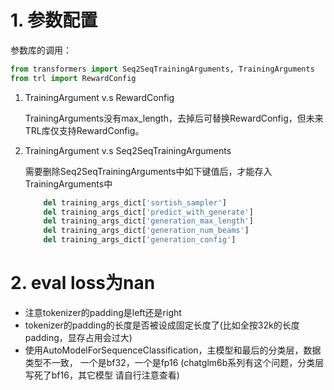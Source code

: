 # 1. 参数配置

参数库的调用：

```python
from transformers import Seq2SeqTrainingArguments, TrainingArguments
from trl import RewardConfig
```

1. TrainingArgument v.s RewardConfig

    TrainingArguments没有max_length，去掉后可替换RewardConfig，但未来TRL库仅支持RewardConfig。

2. TrainingArgument v.s Seq2SeqTrainingArguments
    
    需要删除Seq2SeqTrainingArguments中如下键值后，才能存入TrainingArguments中
    
    ```python
        del training_args_dict['sortish_sampler']
        del training_args_dict['predict_with_generate']
        del training_args_dict['generation_max_length']
        del training_args_dict['generation_num_beams']
        del training_args_dict['generation_config'] 
    ```

# 2. eval loss为nan

- 注意tokenizer的padding是left还是right
- tokenizer的padding的长度是否被设成固定长度了(比如全按32k的长度padding，显存占用会过大)
- 使用AutoModelForSequenceClassification，主模型和最后的分类层，数据类型不一致，
  一个是bf32，一个是fp16 (chatglm6b系列有这个问题，分类层写死了bf16，其它模型
  请自行注意查看)


